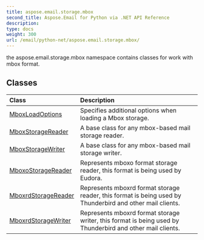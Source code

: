 ```yaml
---
title: aspose.email.storage.mbox
second_title: Aspose.Email for Python via .NET API Reference
description: 
type: docs
weight: 300
url: /email/python-net/aspose.email.storage.mbox/
---
```



the aspose.email.storage.mbox namespace contains classes for work with mbox format.

## Classes
| Class | Description |
| :- | :- |
|[MboxLoadOptions](/email/python-net/aspose.email.storage.mbox/mboxloadoptions/)|Specifies additional options when loading a Mbox storage.|
|[MboxStorageReader](/email/python-net/aspose.email.storage.mbox/mboxstoragereader/)|A base class for any mbox-based mail storage reader.|
|[MboxStorageWriter](/email/python-net/aspose.email.storage.mbox/mboxstoragewriter/)|A base class for any mbox-based mail storage writer.|
|[MboxoStorageReader](/email/python-net/aspose.email.storage.mbox/mboxostoragereader/)|Represents mboxo format storage reader, this format is being used by Eudora.|
|[MboxrdStorageReader](/email/python-net/aspose.email.storage.mbox/mboxrdstoragereader/)|Represents mboxrd format storage reader, this format is being used by Thunderbird and other mail clients.|
|[MboxrdStorageWriter](/email/python-net/aspose.email.storage.mbox/mboxrdstoragewriter/)|Represents mboxrd format storage writer, this format is being used by Thunderbird and other mail clients.|
